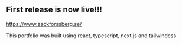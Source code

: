 ## First release is now live!!!

https://www.zackforssberg.se/ 

This portfolio was built using react, typescript, next.js and tailwindcss
